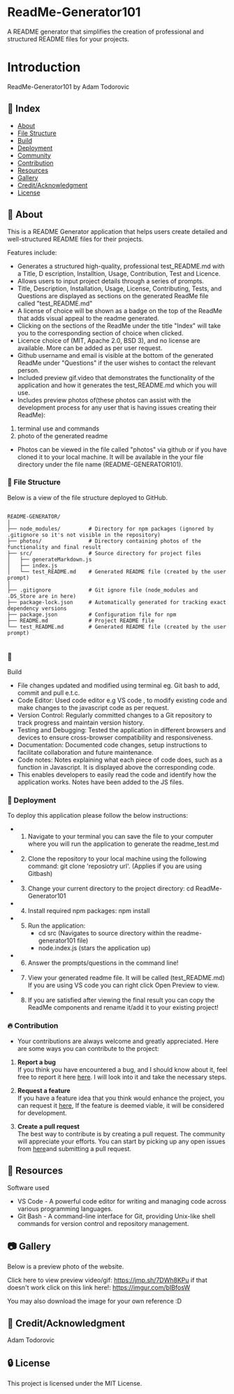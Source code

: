 # ReadMe-Generator101

A README generator that simplifies the creation of professional and structured README files for your projects.

# Introduction
 
ReadMe-Generator101 by Adam Todorovic


## :ledger: Index

- [About](#beginner-about)
- [File Structure](#file_folder-file-structure)
- [Build](#hammer-build)  
- [Deployment](#rocket-deployment)  
- [Community](#cherry_blossom-community)
- [Contribution](#fire-contribution)
- [Resources](#page_facing_up-resources)
- [Gallery](#camera-gallery)
- [Credit/Acknowledgment](#star2-creditacknowledgment)
- [License](#lock-license)

##  :beginner: About

This is a README Generator application that helps users create detailed and well-structured README files for their projects.


Features include:
- Generates a structured high-quality, professional test_README.md with a Title, D
escription, Installtion, Usage, Contribution, Test and Licence.
- Allows users to input project details through a series of prompts.
- Title, Description, Installation, Usage, License, Contributing, Tests, and Questions are displayed as sections on the generated ReadMe file called "test_README.md"
- A license of choice will be shown as a badge on the top of the ReadMe that adds visual appeal to the readme generated.
- Clicking on the sections of the ReadMe under the title "Index" will take you to the corresponding section of choice when clicked.
- Licence choice of (MIT, Apache 2.0, BSD 3), and no license are available. More can be added as per user request.
- Github username and email is visible at the bottom of the generated ReadMe under "Questions" if the user wishes to contact the relevant person.
- Included preview gif.video that demonstrates the functionality of the application and how it generates the test_README.md which you will use.
- Includes preview photos of(these photos can assist with the development process for any user that is having issues creating their ReadMe):
1. terminal use and commands
2. photo of the generated readme
- Photos can be viewed in the file called "photos" via github or if you have cloned it to your local machine. It will be available in the your file directory under the file name (README-GENERATOR101).

###  :file_folder: File Structure

Below is a view of the file structure deployed to GitHub.

```plaintext

README-GENERATOR/
│
├── node_modules/         # Directory for npm packages (ignored by .gitignore so it's not visible in the repository)
├── photos/               # Directory containing photos of the functionality and final result
├── src/                  # Source directory for project files
│   ├── generateMarkdown.js
│   ├── index.js
│   └── test_README.md    # Generated README file (created by the user prompt)
│
├── .gitignore            # Git ignore file (node_modules and .DS_Store are in here)
├── package-lock.json     # Automatically generated for tracking exact dependency versions
├── package.json          # Configuration file for npm
├── README.md             # Project README file
└── test_README.md        # Generated README file (created by the user prompt)


```

###  :hammer: 
Build
- File changes updated and modified using terminal eg. Git bash to add, commit and pull e.t.c.
- Code Editor: Used code editor e.g VS code , to modify existing code and make changes to the javascript code as per request.
- Version Control: Regularly committed changes to a Git repository to track progress and maintain version history.
- Testing and Debugging: Tested the application in different browsers and devices to ensure cross-browser compatibility and responsiveness.
- Documentation: Documented code changes, setup instructions to facilitate collaboration and future maintenance.
- Code notes: Notes explaining what each piece of code does, such as a function in Javascript. It is displayed above the corresponding code.
- This enables developers to easily read the code and identify how the application works. Notes have been added to the JS files.

### :rocket: Deployment

  To deploy this application please follow the below instructions:

- 1. Navigate to your terminal you can save the file to your computer where you will run the application to generate the readme_test.md
- 2. Clone the repository to your local machine using the following command: git clone 'reposiotry url'. (Applies if you are using Gitbash)
- 3. Change your current directory to the project directory: cd ReadMe-Generator101
- 4. Install required npm packages: npm install
- 5. Run the application: 
      - cd src (Navigates to source directory within the readme-generator101 file)
      - node.index.js (stars the application up)
- 6. Answer the prompts/questions in the command line!
- 7. View your generated readme file. It will be called (test_README.md) If you are using VS code you can right click Open Preview to view.
- 8. If you are satisfied after viewing the final result you can copy the ReadMe components and rename it/add it to your existing project!

 ###  :fire: Contribution

 - Your contributions are always welcome and greatly appreciated. Here are some ways you can contribute to the project:

 1. **Report a bug** <br>
 If you think you have encountered a bug, and I should know about it, feel free to report it here [here](https://github.com/ProjectAdam95/ReadMe-Generator101/issues). I will look into it and take the necessary steps.
 
 2. **Request a feature** <br>
 If you have a feature idea that you think would enhance the project, you can request it [here](https://github.com/ProjectAdam95/ReadMe-Generator101/issues), If the feature is deemed viable, it will be considered for development. 

 3. **Create a pull request** <br>
 The best way to contribute is by creating a pull request. The community will appreciate your efforts. You can start by picking up any open issues from [here](https://github.com/ProjectAdam95/ReadMe-Generator101/issues)and submitting a pull request.

##  :page_facing_up: Resources

Software used
- VS Code -  A powerful code editor for writing and managing code across various programming languages.
- Git Bash - A command-line interface for Git, providing Unix-like shell commands for version control and repository management.

##  :camera: Gallery
Below is a preview photo of the website.

Click here to view preview video/gif: https://jmp.sh/7DWh8KPu
if that doesn't work click on this link here!: https://imgur.com/bIBfosW

You may also download the image for your own reference :D


## :star2: Credit/Acknowledgment
Adam Todorovic

##  :lock: License
This project is licensed under the MIT License.
